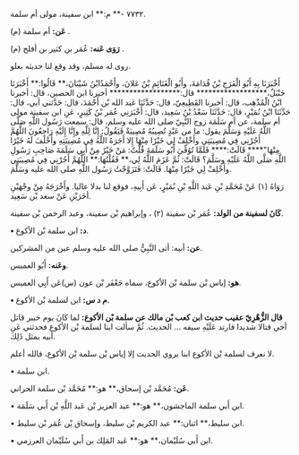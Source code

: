 ٧٧٣٢ -** م:** ابن سفينة، مولى أم سلمة.

**عَن:** أم سلمة (م) .

**رَوَى عَنه:** عُمَر بن كثير بن أفلح (م) .

روى له مسلم، وقد وقع لنا حديثه بعلو.

أَخْبَرَنَا بِهِ أَبُو الْفَرَجِ بْنُ قُدَامَةَ، وأَبُو الْغَنَائِمِ بْنُ عَلانَ، وأَحْمَدُابْنُ شَيْبَانَ،** قَالُوا:** أَخْبَرَنَا حَنْبَلٌ،****************** قال:****************** أخبرنا ابن الحصين، قال: أخبرنا ابْنُ الْمُذْهِب، قال: أخبرنا القَطِيعِيّ، قال: حَدَّثَنَا عَبد الله بْن أَحْمَدَ، قال: حَدَّثني أبي، قال: حَدَّثَنَا ابْنُ نُمَيْرٍ، قال: حَدَّثَنَا سَعْدُ بْنُ سَعِيد، قال: أَخْبَرَنِي عُمَر بْنُ كَثِيرٍ، عَنِ ابن سفينة مولى أم سلمة، عن أم سَلَمَة زوج النَّبِيّ صلى الله عليه وسلم، قال: سمعت رَسُول اللَّهِ صَلَّى اللَّهُ عَلَيْهِ وَسَلَّمَ يقول: ما من عَبْدٍ تُصِيبُهُ مُصِيبَةٌ فَيَقُولُ: إِنَّا لِلَّهِ وإِنَّا إِلَيْهِ رَاجِعُونَ اللَّهُمَّ أَجُرْنِي فِي مُصِيبَتِي وأَخْلِفْ لِي خَيْرًا مِنْهَا إِلا أَجَرَهُ اللَّهُ فِي مُصِيبَتِهِ وأَخْلَفَ لَهُ خَيْرًا مِنْهَا"**** قَالَتْ:**** فَلَمَّا تُوُفِّيَ أَبُو سَلَمَةَ قُلْتُ: مَنْ خَيْرٌ مِنْ أَبِي سَلَمَةَ صَاحِبِ رَسُولِ اللَّهِ صَلَّى اللَّهُ عَلَيْهِ وسَلَّمَ؟ قَالَتْ: ثُمَّ عَزَمَ اللَّهُ لِي،** فَقُلْتُهَا:** اللَّهُمَّ أَجُرْنِي فِي مُصِيبَتِي وأَخْلِفْ لِي خَيْرًا مِنْهَا. قَالَتْ: فَتَزَوَّجْتُ رَسُول اللَّهِ صلى الله عليه وسَلَّمَ.

رَوَاهُ (١) عَنْ مُحَمَّدِ بْنِ عَبد اللَّهِ بْنِ نُمَيْرٍ، عَن أَبِيهِ، فوقع لنا بدلا عاليا. وأَخْرَجَهُ مِنْ وجْهَيْنِ أخَرَيْنِ عَنْ سعد بْن سَعِيد.

**كَانَ لسفينة من الولد:** عُمَر بْن سفينة (٢) ، وإبراهيم بْن سفينة، وعبد الرحمن بْن سفينة.

**• د:** ابن سلمة بْن الأكوع.

**عن:** أبيه: أتى النَّبِيُّ صلى الله عليه وسلم عين من المشركين.

**وعَنه:** أَبُو العميس.

**هو:** إياس بْن سلمة بْن الأكوع، سماه جَعْفَر بْن عون (س)عَن أَبِي العميس.

**• م د س:** ابن لسلمة بْن الأكوع.

**قال الزُّهْرِيّ عقيب حديث ابن كعب بْن مالك عن سلمة بْن الأكوع:** لما كَانَ يوم خيبر قاتل أخي قتالا شديدا فارتد عَلَيْهِ سيفه ... الحديث. ثُمَّ سألت ابنا لسلمة بْن الأكوع فحدثني عَن أبيه بمثل ذَلِكَ.

لا نعرف لسلمة بْن الأكوع ابنا يروي الحديث إلا إياس بْن سلمة بْن الأكوع، فالله أعلم.

• ابن سلمة.

**عَن:** مُحَمَّد بْن إسحاق،** هو:** مُحَمَّد بْن سلمة الحراني.

• ابن أَبي سلمة الماجشون،** هو:** عبد العزيز بْن عَبد اللَّهِ بْن أَبي سَلَمَة.

• ابن سليط،** اثنان:** عبد الكريم بْن سليط، وإسحاق بْن عُمَر بْن سليط.

• ابن أَبي سُلَيْمان،** هو:** عَبد المَلِك بن أَبي سُلَيْمان العرزمي.